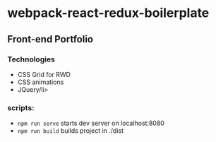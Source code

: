 # webpack-react-redux-boilerplate

<h2>Front-end Portfolio </h2>

<h3>Technologies</h3> 
<ul>
  <li>CSS Grid for RWD</li>
  <li>CSS animations</li>
  <li>JQuery/li>
</ul>

<h3>scripts:</h3>
<ul>
  <li><code>npm run serve</code> starts dev server on localhost:8080</li>
  <li><code>npm run build</code> builds project in ./dist</li>
</ul>